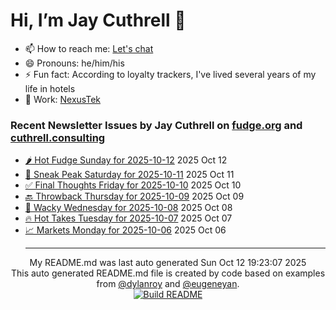 # Hi, I’m Jay Cuthrell 👋

- 📫 How to reach me: [Let's chat](https://jaycuthrell.com/contact/)
- 😄 Pronouns: he/him/his
- ⚡ Fun fact: According to loyalty trackers, I've lived several years of my life in hotels
- 💼 Work: [NexusTek](https://nexustek.com)

### Recent Newsletter Issues by Jay Cuthrell on [fudge.org](https://fudge.org) and [cuthrell.consulting](https://cuthrell.consulting)
 - [🌶️ Hot Fudge Sunday for 2025-10-12](https://fudge.org/archive/hot-fudge-sunday-for-2025-10-12/) 2025 Oct 12
 - [🔮 Sneak Peak Saturday for 2025-10-11](https://fudge.org/archive/sneak-peak-saturday-for-2025-10-11/) 2025 Oct 11
 - [✅ Final Thoughts Friday for 2025-10-10](https://fudge.org/archive/final-thoughts-friday-for-2025-10-10/) 2025 Oct 10
 - [🔙 Throwback Thursday for 2025-10-09](https://fudge.org/archive/throwback-thursday-for-2025-10-09/) 2025 Oct 09
 - [🤪 Wacky Wednesday for 2025-10-08](https://fudge.org/archive/wacky-wednesday-for-2025-10-08/) 2025 Oct 08
 - [🔥 Hot Takes Tuesday for 2025-10-07](https://fudge.org/archive/hot-takes-tuesday-for-2025-10-07/) 2025 Oct 07
 - [📈 Markets Monday for 2025-10-06](https://fudge.org/archive/markets-monday-for-2025-10-06/) 2025 Oct 06<hr>
<div align="center">
My README.md was last auto generated Sun Oct 12 19:23:07 2025
<br>
  <link href="https://github.com/jaycuthrell" rel="me">
  <link href="https://fudge.org" rel="me">
This auto generated README.md file is created by code based on examples from <a href="https://towardsdatascience.com/auto-updating-your-github-profile-with-python-cde87b638168" target="_blank">@dylanroy</a> and <a href="https://github.com/eugeneyan" target="_blank">@eugeneyan</a>.
<br>
<a href="https://github.com/JayCuthrell/JayCuthrell/actions"><img src="https://github.com/JayCuthrell/JayCuthrell/workflows/cron/badge.svg?branch=master" align="center" alt="Build README"></a>
</div>
